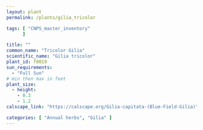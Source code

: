 ```yaml
---
layout: plant                                                              
permalink: /plants/gilia_tricolor

tags: [ "CNPS_master_inventory"
      ]

title: ""
common_name: "Tricolor Gilia"
scientific_name: "Gilia tricolor"
plant_id: f8019
sun_requirements:
  - "Full Sun"
# min then max in feet
plant_size:
  - height: 
    - 0.3
    - 1.2
calscape_link: "https://calscape.org/Gilia-capitata-(Blue-Field-Gilia)"

categories: [ "Annual herbs", "Gilia" ]
---
```


